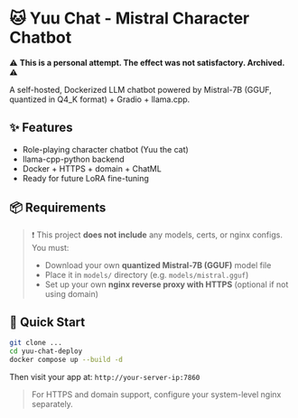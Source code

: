 # 🐱 Yuu Chat - Mistral Character Chatbot

⚠️ **This is a personal attempt. The effect was not satisfactory. Archived.** ⚠️

A self-hosted, Dockerized LLM chatbot powered by Mistral-7B (GGUF, quantized in Q4_K format) + Gradio + llama.cpp.

## ✨ Features
- Role-playing character chatbot (Yuu the cat)
- llama-cpp-python backend
- Docker + HTTPS + domain + ChatML
- Ready for future LoRA fine-tuning

## 📦 Requirements

> ❗ This project **does not include** any models, certs, or nginx configs. You must:
> - Download your own **quantized Mistral-7B (GGUF)** model file
> - Place it in `models/` directory (e.g. `models/mistral.gguf`)
> - Set up your own **nginx reverse proxy with HTTPS** (optional if not using domain)

## 🚀 Quick Start

```bash
git clone ...
cd yuu-chat-deploy
docker compose up --build -d
```

Then visit your app at: `http://your-server-ip:7860`

> For HTTPS and domain support, configure your system-level nginx separately.
